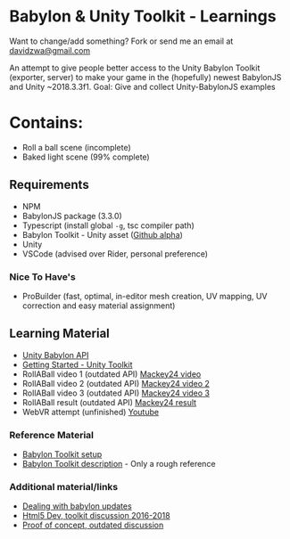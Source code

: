 # Babylon & Unity Toolkit  - Learnings

Want to change/add something? Fork or send me an email at davidzwa@gmail.com

An attempt to give people better access to the Unity Babylon Toolkit (exporter, server) to make your game in the (hopefully) newest BabylonJS and Unity ~2018.3.3f1.
Goal: Give and collect Unity-BabylonJS examples

# Contains:
- Roll a ball scene (incomplete)
- Baked light scene (99% complete)

## Requirements
- NPM
- BabylonJS package (3.3.0)
- Typescript (install global `-g`, tsc compiler path)
- Babylon Toolkit - Unity asset ([Github alpha](https://github.com/BabylonJS/Exporters/tree/master/Unity/EditorToolkit/Content))
- Unity
- VSCode (advised over Rider, personal preference)
### Nice To Have's
- ProBuilder (fast, optimal, in-editor mesh creation, UV mapping, UV correction and easy material assignment)

## Learning Material
- [Unity Babylon API](http://mackey.cloud/files/videos/u3dbabylonApi.mp4)
- [Getting Started - Unity Toolkit](https://www.babylontoolkit.com/videos/GettingStarted.mp4)
- RollABall video 1 (outdated API) [Mackey24 video](http://mackey.cloud/files/videos/u3dbabylonBall1.mp4)
- RollABall video 2 (outdated API) [Mackey24 video 2](http://mackey.cloud/files/videos/u3dbabylonBall2.mp4)
- RollABall video 3 (outdated API) [Mackey24 video 3](http://mackey.cloud/files/videos/u3dbabylonBall3.mp4)
- RollABall result (outdated API) [Mackey24 result](http://mackey.cloud/games/ball/)
- WebVR attempt (unfinished) [Youtube](https://www.youtube.com/watch?v=Hq-p9EqhaWE)
### Reference Material
- [Babylon Toolkit setup](https://doc.babylonjs.com/resources/projects)
- [Babylon Toolkit description](https://doc.babylonjs.com/resources/intro) - Only a rough reference
### Additional material/links
- [Dealing with babylon updates](http://mackey.cloud/files/videos/u3dupdates.mp4)
- [Html5 Dev, toolkit discussion 2016-2018](http://www.html5gamedevs.com/topic/26348-solved-u3d-babylonjs-game-editor-toolkit/)
- [Proof of concept, outdated discussion](http://www.html5gamedevs.com/topic/26601-working-u3d-babylonjs-a-proof-of-concept/)
